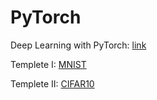 # PyTorch

Deep Learning with PyTorch: [link](https://github.com/deep-learning-with-pytorch/dlwpt-code)

Templete I: [MNIST](https://github.com/dongzhang84/PyTorch/blob/main/PyTorch_templete_MNIST.ipynb)

Templete II: [CIFAR10](https://github.com/dongzhang84/PyTorch/blob/main/PyTorch_templete_CIFAR10.ipynb)
